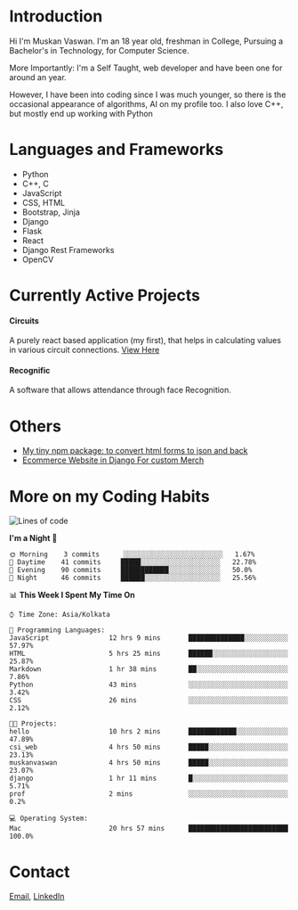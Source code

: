<!-- - I’m currently working on:
&nbsp;&nbsp;&nbsp;&nbsp;&nbsp;&nbsp; *Circuits*[https://muskanvaswan.github.io/circuits] which, as the name suggests,  is a calculator for solving circuits with ease. This is my first React project
#### I’m currently learning : 
&nbsp;&nbsp;&nbsp;&nbsp;&nbsp;&nbsp; React.js
#### Ask me about:
&nbsp;&nbsp;&nbsp;&nbsp;&nbsp;&nbsp; Anything
#### How to reach me:
&nbsp;&nbsp;&nbsp;&nbsp;&nbsp;&nbsp; Email[mailto:muskanvaswan@gmail.com] LinkedIn[https://www.linkedin.com/in/muskan-vaswan?lipi=urn%3Ali%3Apage%3Ad_flagship3_profile_view_base_contact_details%3B%2FQpdlv5fQ12Ru4DkW2TysA%3D%3D]
#### Pronouns:
&nbsp;&nbsp;&nbsp;&nbsp;&nbsp;&nbsp; Her -->

# Introduction
Hi I'm Muskan Vaswan.
I'm an 18 year old,
freshman in College,
Pursuing a Bachelor's in Technology, for Computer Science.

More Importantly: I'm a Self Taught, web developer and have been one for around an year.

However, I have been into coding since I was much younger, so there is the occasional appearance of algorithms, AI on my profile too. I also love C++, but mostly end up working with Python


# Languages and Frameworks

- Python
- C++, C
- JavaScript
- CSS, HTML 
- Bootstrap, Jinja
- Django
- Flask
- React 
- Django Rest Frameworks
- OpenCV

# Currently Active Projects

#### Circuits
A purely react based application (my first), that helps in calculating values in various circuit connections.
[View Here](https://muskanvaswan.github.io/circuits')

#### Recognific
A software that allows attendance through face Recognition.

# Others
- [My tiny npm package: to convert html forms to json and back](https://www.npmjs.com/package/forms-dynamically)
- [Ecommerce Website in Django For custom Merch](https://merch-commerce.herokuapp.com/)

# More on my Coding Habits

<!--START_SECTION:waka-->
![Lines of code](https://img.shields.io/badge/From%20Hello%20World%20I%27ve%20Written-104231%20lines%20of%20code-blue)

**I'm a Night 🦉** 

```text
🌞 Morning    3 commits      ░░░░░░░░░░░░░░░░░░░░░░░░░   1.67% 
🌆 Daytime    41 commits     █████░░░░░░░░░░░░░░░░░░░░   22.78% 
🌃 Evening    90 commits     ████████████░░░░░░░░░░░░░   50.0% 
🌙 Night      46 commits     ██████░░░░░░░░░░░░░░░░░░░   25.56%

```


📊 **This Week I Spent My Time On** 

```text
⌚︎ Time Zone: Asia/Kolkata

💬 Programming Languages: 
JavaScript               12 hrs 9 mins       ██████████████░░░░░░░░░░░   57.97% 
HTML                     5 hrs 25 mins       ██████░░░░░░░░░░░░░░░░░░░   25.87% 
Markdown                 1 hr 38 mins        ██░░░░░░░░░░░░░░░░░░░░░░░   7.86% 
Python                   43 mins             ░░░░░░░░░░░░░░░░░░░░░░░░░   3.42% 
CSS                      26 mins             ░░░░░░░░░░░░░░░░░░░░░░░░░   2.12%

🐱‍💻 Projects: 
hello                    10 hrs 2 mins       ████████████░░░░░░░░░░░░░   47.89% 
csi_web                  4 hrs 50 mins       █████░░░░░░░░░░░░░░░░░░░░   23.13% 
muskanvaswan             4 hrs 50 mins       █████░░░░░░░░░░░░░░░░░░░░   23.07% 
django                   1 hr 11 mins        █░░░░░░░░░░░░░░░░░░░░░░░░   5.71% 
prof                     2 mins              ░░░░░░░░░░░░░░░░░░░░░░░░░   0.2%

💻 Operating System: 
Mac                      20 hrs 57 mins      █████████████████████████   100.0%

```


<!--END_SECTION:waka-->

# Contact

[Email](mailto:muskanvaswan@gmail.com), [LinkedIn](https://www.linkedin.com/in/muskan-vaswan?lipi=urn%3Ali%3Apage%3Ad_flagship3_profile_view_base_contact_details%3B%2FQpdlv5fQ12Ru4DkW2TysA%3D%3D)



